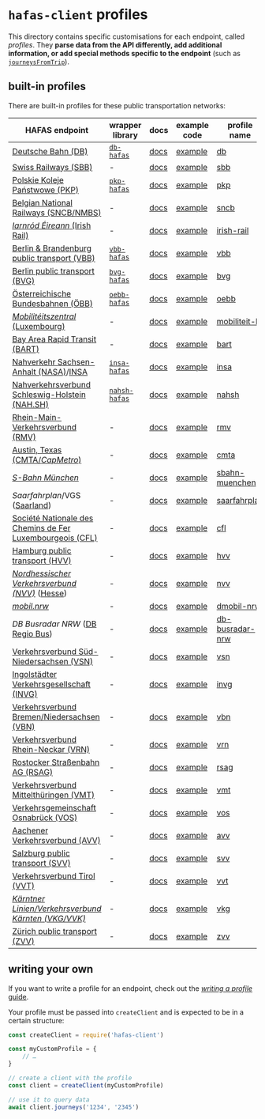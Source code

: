 # `hafas-client` profiles

This directory contains specific customisations for each endpoint, called *profiles*. They **parse data from the API differently, add additional information, or add special methods specific to the endpoint** (such as [`journeysFromTrip`](https://github.com/public-transport/hafas-client/blob/453f4b0e1005ecb85569e1bd08096ed4c77f4184/docs/journeys-from-trip.md)).

## built-in profiles

There are built-in profiles for these public transportation networks:

HAFAS endpoint | wrapper library | docs | example code | profile name
-|-|-|-|-
[Deutsche Bahn (DB)](https://en.wikipedia.org/wiki/Deutsche_Bahn) | [`db-hafas`](https://github.com/public-transport/db-hafas) | [docs](db/readme.md) | [example](db/example.js) | [db](db)
[Swiss Railways (SBB)](https://en.wikipedia.org/wiki/Swiss_Federal_Railways) | - | [docs](sbb/readme.md) | [example](sbb/example.js) | [sbb](sbb)
[Polskie Koleje Państwowe (PKP)](https://en.wikipedia.org/wiki/Polish_State_Railways) | [`pkp-hafas`](https://github.com/juliuste/pkp-hafas) | [docs](pkp/readme.md) | [example](pkp/example.js) | [pkp](pkp)
[Belgian National Railways (SNCB/NMBS)](https://en.wikipedia.org/wiki/National_Railway_Company_of_Belgium) | - | [docs](sncb/readme.md) | [example](sncb/example.js) | [sncb](sncb)
[*Iarnród Éireann* (Irish Rail)](https://en.wikipedia.org/wiki/Iarnród_Éireann) | - | [docs](irish-rail/readme.md) | [example](irish-rail/example.js) | [irish-rail](irish-rail)
[Berlin & Brandenburg public transport (VBB)](https://en.wikipedia.org/wiki/Verkehrsverbund_Berlin-Brandenburg) | [`vbb-hafas`](https://github.com/public-transport/vbb-hafas) | [docs](vbb/readme.md) | [example](vbb/example.js) | [vbb](vbb)
[Berlin public transport (BVG)](https://en.wikipedia.org/wiki/Berliner_Verkehrsbetriebe) | [`bvg-hafas`](https://github.com/public-transport/bvg-hafas) | [docs](bvg/readme.md) | [example](bvg/example.js) | [bvg](bvg)
[Österreichische Bundesbahnen (ÖBB)](https://en.wikipedia.org/wiki/Austrian_Federal_Railways) | [`oebb-hafas`](https://github.com/juliuste/oebb-hafas) | [docs](oebb/readme.md) | [example](oebb/example.js) | [oebb](oebb)
[*Mobilitéitszentral* (Luxembourg)](https://www.mobiliteit.lu/) | - | [docs](mobiliteit-lu/readme.md) | [example](mobiliteit-lu/example.js) | [mobiliteit-lu](mobiliteit-lu)
[Bay Area Rapid Transit (BART)](https://en.wikipedia.org/wiki/Bay_Area_Rapid_Transit) | - | [docs](bart/readme.md) | [example](bart/example.js) | [bart](bart)
[Nahverkehr Sachsen-Anhalt (NASA)](https://de.wikipedia.org/wiki/Nahverkehrsservice_Sachsen-Anhalt)/[INSA](https://insa.de) | [`insa-hafas`](https://github.com/public-transport/insa-hafas) | [docs](insa/readme.md) | [example](insa/example.js) | [insa](insa)
[Nahverkehrsverbund Schleswig-Holstein (NAH.SH)](https://de.wikipedia.org/wiki/Nahverkehrsverbund_Schleswig-Holstein) | [`nahsh-hafas`](https://github.com/juliuste/nahsh-hafas) | [docs](nahsh/readme.md) | [example](nahsh/example.js) | [nahsh](nahsh)
[Rhein-Main-Verkehrsverbund (RMV)](https://en.wikipedia.org/wiki/Rhein-Main-Verkehrsverbund) | - | [docs](rmv/readme.md) | [example](rmv/example.js) | [rmv](rmv)
[Austin, Texas (CMTA/*CapMetro*)](https://en.wikipedia.org/wiki/Capital_Metropolitan_Transportation_Authority) | - | [docs](cmta/readme.md) | [example](cmta/example.js) | [cmta](cmta)
[*S-Bahn München*](https://en.wikipedia.org/wiki/Munich_S-Bahn) | - | [docs](sbahn-muenchen/readme.md) | [example](sbahn-muenchen/example.js) | [sbahn-muenchen](sbahn-muenchen)
*Saarfahrplan*/VGS ([Saarland](https://en.wikipedia.org/wiki/Saarland)) | - | [docs](saarfahrplan/readme.md) | [example](saarfahrplan/example.js) | [saarfahrplan](saarfahrplan)
[Société Nationale des Chemins de Fer Luxembourgeois (CFL)](https://en.wikipedia.org/wiki/Société_Nationale_des_Chemins_de_Fer_Luxembourgeois) | - | [docs](cfl/readme.md) | [example](cfl/example.js) | [cfl](cfl)
[Hamburg public transport (HVV)](https://en.wikipedia.org/wiki/Hamburger_Verkehrsverbund) | - | [docs](hvv/readme.md) | [example](hvv/example.js) | [hvv](hvv)
[*Nordhessischer Verkehrsverbund (NVV)*](https://en.wikipedia.org/wiki/Nordhessischer_Verkehrsverbund) ([Hesse](https://en.wikipedia.org/wiki/Hesse)) | - | [docs](nvv/readme.md) | [example](nvv/example.js) | [nvv](nvv)
[*mobil.nrw*](https://www.mobil.nrw) | - | [docs](mobil-nrw/readme.md) | [example](mobil-nrw/example.js) | [dmobil-nrw](mobil-nrw)
*DB Busradar NRW* ([DB Regio Bus](https://en.wikipedia.org/wiki/DB_Regio#Bus_division_(DB_Regio_Bus))) | - | [docs](db-busradar-nrw/readme.md) | [example](db-busradar-nrw/example.js) | [db-busradar-nrw](db-busradar-nrw)
[Verkehrsverbund Süd-Niedersachsen (VSN)](https://de.wikipedia.org/wiki/Verkehrsverbund_S%C3%BCd-Niedersachsen) | - | [docs](vsn/readme.md) | [example](vsn/example.js) | [vsn](vsn)
[Ingolstädter Verkehrsgesellschaft (INVG)](https://de.wikipedia.org/wiki/Ingolstädter_Verkehrsgesellschaft) | - | [docs](invg/readme.md) | [example](invg/example.js) | [invg](invg)
[Verkehrsverbund Bremen/Niedersachsen (VBN)](https://de.wikipedia.org/wiki/Verkehrsverbund_Bremen/Niedersachsen) | - | [docs](vbn/readme.md) | [example](vbn/example.js) | [vbn](vbn)
[Verkehrsverbund Rhein-Neckar (VRN)](https://en.wikipedia.org/wiki/Verkehrsverbund_Rhein-Neckar) | - | [docs](vrn/readme.md) | [example](vrn/example.js) | [vrn](vrn)
[Rostocker Straßenbahn AG (RSAG)](https://de.wikipedia.org/wiki/Rostocker_Straßenbahn_AG) | - | [docs](rsag/readme.md) | [example](rsag/example.js) | [rsag](rsag)
[Verkehrsverbund Mittelthüringen (VMT)](https://en.wikipedia.org/wiki/Verkehrsverbund_Mittelthüringen) | - | [docs](vmt/readme.md) | [example](vmt/example.js) | [vmt](vmt)
[Verkehrsgemeinschaft Osnabrück (VOS)](https://de.wikipedia.org/wiki/Verkehrsgemeinschaft_Osnabrück) | - | [docs](vos/readme.md) | [example](vos/example.js) | [vos](vos)
[Aachener Verkehrsverbund (AVV)](https://de.wikipedia.org/wiki/Verkehrsgemeinschaft_Osnabrück) | - | [docs](avv/readme.md) | [example](avv/example.js) | [avv](avv)
[Salzburg public transport (SVV)](https://de.wikipedia.org/wiki/Salzburger_Verkehrsverbund) | - | [docs](svv/readme.md) | [example](svv/example.js) | [svv](svv)
[Verkehrsverbund Tirol (VVT)](https://de.wikipedia.org/wiki/Verkehrsverbund_Tirol) | - | [docs](vvt/readme.md) | [example](vvt/example.js) | [vvt](vvt)
[*Kärntner Linien/Verkehrsverbund Kärnten (VKG/VVK)*](https://de.wikipedia.org/wiki/Verkehrsverbund_Kärnten) | - | [docs](vkg/readme.md) | [example](vkg/example.js) | [vkg](vkg)
[Zürich public transport (ZVV)](https://en.wikipedia.org/wiki/Zürcher_Verkehrsverbund) | - | [docs](zvv/readme.md) | [example](zvv/example.js) | [zvv](zvv)

## writing your own

If you want to write a profile for an endpoint, check out the [*writing a profile* guide](../docs/writing-a-profile.md).

Your profile must be passed into `createClient` and is expected to be in a certain structure:

```js
const createClient = require('hafas-client')

const myCustomProfile = {
	// …
}

// create a client with the profile
const client = createClient(myCustomProfile)

// use it to query data
await client.journeys('1234', '2345')
```

